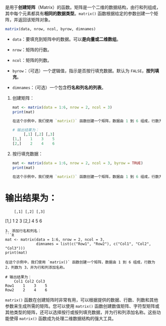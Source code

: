 是用于**创建矩阵**（Matrix）的函数。矩阵是一个二维的数据结构，由行和列组成，其中每个元素都具有**相同的数据类型**。`matrix()` 函数根据给定的参数创建一个矩阵，并返回该矩阵对象。
```R
matrix(data, nrow, ncol, byrow, dimnames)
```

  - `data`：要填充到矩阵中的数据。可以**是向量或二维数组**。
  
  - `nrow`：矩阵的行数。
  
  - `ncol`：矩阵的列数。
  
  - `byrow`：（可选）一个逻辑值，指示是否按行填充数据。默认为 `FALSE`，**按列填充**。
 
  - `dimnames`：（可选）一个包含**行名和列名的列表**。

1. 创建矩阵：
   ```R
   mat <- matrix(data = 1:6, nrow = 2, ncol = 3)
   print(mat)

   在这个示例中，我们使用 `matrix()` 函数创建一个矩阵，数据由 1 到 6 组成，行数为 2，列数为 3。

   # 输出结果为：
        [,1] [,2] [,3]
   [1,]    1    3    5
   [2,]    2    4    6

   ```
2. 按行填充数据：
   ```R
   mat <- matrix(data = 1:6, nrow = 2, ncol = 3, byrow = TRUE)
   print(mat)
   
   在这个示例中，我们使用 `matrix()` 函数创建一个矩阵，数据由 1 到 6 组成，行数为 2，列数为 3，并按行填充数据。

  # 输出结果为：
        [,1] [,2] [,3]
   [1,]    1    2    3
   [2,]    4    5    6
  
   ```
3. 添加行名和列名：
   ```R
   mat <- matrix(data = 1:6, nrow = 2, ncol = 3,
                 dimnames = list(c("Row1", "Row2"), c("Col1", "Col2", "Col3")))
   print(mat)

   在这个示例中，我们使用 `matrix()` 函数创建一个矩阵，数据由 1 到 6 组成，行数为 2，列数为 3，并为行和列添加名称。

   # 输出结果为：
       Col1 Col2 Col3
   Row1    1    3    5
   Row2    2    4    6
   ```

`matrix()` 函数在创建矩阵时非常有用，可以根据提供的数据、行数、列数和其他参数来生成所需的矩阵。您可以使用 `matrix()` 函数创建数值矩阵、字符型矩阵或其他类型的矩阵，还可以选择按行或按列填充数据，并为行和列添加名称。这些功能使得 `matrix()` 函数成为处理二维数据结构的强大工具。
